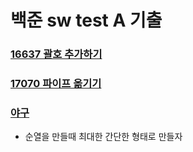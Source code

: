 # 백준 sw test A 기출

### [16637 괄호 추가하기](https://www.acmicpc.net/problem/16637)

### [17070 파이프 옮기기](https://www.acmicpc.net/problem/17070)

### [야구](https://www.acmicpc.net/problem/17281)

- 순열을 만들때 최대한 간단한 형태로 만들자